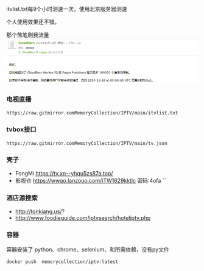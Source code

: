 itvlist.txt每9个小时测速一次，使用北京服务器测速

个人使用效果还不错。

那个煞笔刷我流量
![alt text](TB/image.png)

### 电视直播
    https://raw.gitmirror.comMemoryCollection/IPTV/main/itvlist.txt
### tvbox接口
    https://raw.gitmirror.comMemoryCollection/IPTV/main/tv.json

### 壳子
- FongMi  https://tv.xn--yhqu5zs87a.top/
- 影视仓 https://wwqo.lanzouo.com/iTW1629kktlc 密码:4ofa
``
### 酒店源搜索

- http://tonkiang.us/?
- http://www.foodieguide.com/iptvsearch/hoteliptv.php


### 容器 

容器安装了 python、chrome、selenium、和所需依赖，没有py文件
```
docker push  memorycollection/iptv:latest

```
